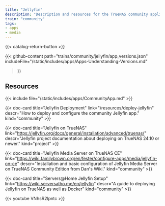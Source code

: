 ```yaml
---
title: "Jellyfin"
description: "Description and resources for the TrueNAS community application called Jellyfin."
train: "community"
tags:
- apps
- media
---
```


{{< catalog-return-button >}}

{{< github-content 
    path="trains/community/jellyfin/app_versions.json"
	includeFile="/static/includes/apps/Apps-Understanding-Versions.md"
>}}

## Resources

{{< include file="/static/includes/apps/CommunityApp.md" >}}

<div class="docs-sections">

{{< doc-card title="Jellyfin Deployment" link="/resources/deploy-jellyfin"
descr="How to deploy and configure the community Jellyfin app." kind="community" >}}

{{< doc-card title="Jellyfin on TrueNAS" link="https://jellyfin.org/docs/general/installation/advanced/truenas/"
descr="Jellyfin project documentation about deploying on TrueNAS 24.10 or newer." kind="project" >}}

{{< doc-card title="Jellyfin Media Server on TrueNAS CE" link="https://wiki.familybrown.org/en/fester/configure-apps/media/jellyfin-on-ce"
descr="Installation and basic configuration of Jellyfin Media Server on TrueNAS Community Edition from Dan's Wiki." kind="community" >}}

{{< doc-card title="Servers@Home Jellyfin Setup" link="https://wiki.serversatho.me/en/jellyfin"
descr="A guide to deploying Jellyfin on TrueNAS as well as Docker" kind="community" >}}

{{< youtube VNhsR2lpntc >}}

</div>

